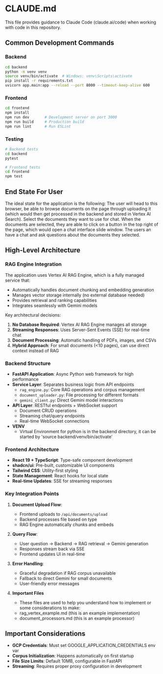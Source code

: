 # CLAUDE.md

This file provides guidance to Claude Code (claude.ai/code) when working with code in this repository.

## Common Development Commands

### Backend
```bash
cd backend
python -m venv venv
source venv/bin/activate  # Windows: venv\Scripts\activate
pip install -r requirements.txt
uvicorn app.main:app --reload --port 8000 --timeout-keep-alive 600
```

### Frontend
```bash
cd frontend
npm install
npm run dev       # Development server on port 3000
npm run build     # Production build
npm run lint      # Run ESLint
```

### Testing
```bash
# Backend tests
cd backend
pytest

# Frontend tests
cd frontend
npm test
```

## End State For User 
The ideal state for the application is the following:
The user will head to this browser, be able to browse documents on the page through uploading it (which would then get processed in the backend and stored in Vertex AI Search). Select the documents they want to use for chat. When the documents are selected, they are able to click on a button in the top right of the page, which would open a chat interface slide window. The users an have a chat and ask questions about the documents they selected. 


## High-Level Architecture

### RAG Engine Integration
The application uses Vertex AI RAG Engine, which is a fully managed service that:
- Automatically handles document chunking and embedding generation
- Manages vector storage internally (no external database needed)
- Provides retrieval and ranking capabilities
- Integrates seamlessly with Gemini models

Key architectural decisions:
1. **No Database Required**: Vertex AI RAG Engine manages all storage
2. **Streaming Responses**: Uses Server-Sent Events (SSE) for real-time chat
3. **Document Processing**: Automatic handling of PDFs, images, and CSVs
4. **Hybrid Approach**: For small documents (<10 pages), can use direct context instead of RAG

### Backend Structure
- **FastAPI Application**: Async Python web framework for high performance
- **Service Layer**: Separates business logic from API endpoints
  - `rag_engine.py`: Core RAG operations and corpus management
  - `document_uploader.py`: File processing for different formats
  - `gemini_client.py`: Direct Gemini model interactions
- **API Layer**: RESTful endpoints + WebSocket support
  - Document CRUD operations
  - Streaming chat/query endpoints
  - Real-time WebSocket connections
- **VENV** 
  - Virtual Environment for python is in the backend directory, it can be started by 'source backend/venv/bin/activate'

### Frontend Architecture
- **React 19 + TypeScript**: Type-safe component development
- **shadcn/ui**: Pre-built, customizable UI components
- **Tailwind CSS**: Utility-first styling
- **State Management**: React hooks for local state
- **Real-time Updates**: SSE for streaming responses

### Key Integration Points
1. **Document Upload Flow**:
   - Frontend uploads to `/api/documents/upload`
   - Backend processes file based on type
   - RAG Engine automatically chunks and embeds
   
2. **Query Flow**:
   - User question → Backend → RAG retrieval → Gemini generation
   - Responses stream back via SSE
   - Frontend updates UI in real-time

3. **Error Handling**:
   - Graceful degradation if RAG corpus unavailable
   - Fallback to direct Gemini for small documents
   - User-friendly error messages

4. **Important Files**
   - These files are used to help you understand how to implement or some considerations to make:
	- rag_vertex_example.md (this is an example implementation)
	- document_processors.md (this is an example processor)



## Important Considerations

- **GCP Credentials**: Must set GOOGLE_APPLICATION_CREDENTIALS env var
- **Corpus Initialization**: Happens automatically on first startup
- **File Size Limits**: Default 10MB, configurable in FastAPI
- **Streaming**: Requires proper proxy configuration in development
